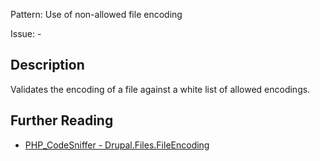 Pattern: Use of non-allowed file encoding

Issue: -

## Description

Validates the encoding of a file against a white list of allowed encodings.

## Further Reading

* [PHP_CodeSniffer - Drupal.Files.FileEncoding](https://git.drupalcode.org/project/coder/-/tree/8.3.x/coder_sniffer/Drupal/Sniffs/Files/FileEncodingSniff.php)